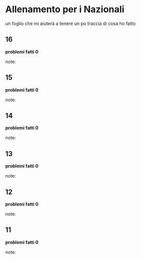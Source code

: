 # Allenamento per i Nazionali 

un foglio che mi aiuterà a tenere un po traccia di cosa ho fatto

## 16

**problemi fatti 0**

note:


## 15

**problemi fatti 0**

note:


## 14

**problemi fatti 0**

note:

## 13

**problemi fatti 0**

note:

## 12

**problemi fatti 0**

note:

## 11

**problemi fatti 0**

note:
